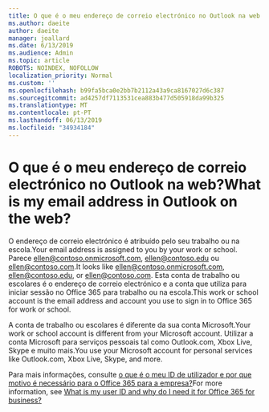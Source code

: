 ```yaml
---
title: O que é o meu endereço de correio electrónico no Outlook na web
ms.author: daeite
author: daeite
manager: joallard
ms.date: 6/13/2019
ms.audience: Admin
ms.topic: article
ROBOTS: NOINDEX, NOFOLLOW
localization_priority: Normal
ms.custom: ''
ms.openlocfilehash: b99fa5bca0e2bb7b2112a43a9ca8167027d6c387
ms.sourcegitcommit: ad4257df7113531cea883b477d505918da99b325
ms.translationtype: MT
ms.contentlocale: pt-PT
ms.lasthandoff: 06/13/2019
ms.locfileid: "34934184"
---
```

# <a name="what-is-my-email-address-in-outlook-on-the-web"></a><span data-ttu-id="da7d6-102">O que é o meu endereço de correio electrónico no Outlook na web?</span><span class="sxs-lookup"><span data-stu-id="da7d6-102">What is my email address in Outlook on the web?</span></span>

<span data-ttu-id="da7d6-103">O endereço de correio electrónico é atribuído pelo seu trabalho ou na escola.</span><span class="sxs-lookup"><span data-stu-id="da7d6-103">Your email address is assigned to you by your work or school.</span></span> <span data-ttu-id="da7d6-104">Parece ellen@contoso.onmicrosoft.com, ellen@contoso.edu ou ellen@contoso.com.</span><span class="sxs-lookup"><span data-stu-id="da7d6-104">It looks like ellen@contoso.onmicrosoft.com, ellen@contoso.edu, or ellen@contoso.com.</span></span> <span data-ttu-id="da7d6-105">Esta conta de trabalho ou escolares é o endereço de correio electrónico e a conta que utiliza para iniciar sessão no Office 365 para trabalho ou na escola.</span><span class="sxs-lookup"><span data-stu-id="da7d6-105">This work or school account is the email address and account you use to sign in to Office 365 for work or school.</span></span>

<span data-ttu-id="da7d6-106">A conta de trabalho ou escolares é diferente da sua conta Microsoft.</span><span class="sxs-lookup"><span data-stu-id="da7d6-106">Your work or school account is different from your Microsoft account.</span></span> <span data-ttu-id="da7d6-107">Utilizar a conta Microsoft para serviços pessoais tal como Outlook.com, Xbox Live, Skype e muito mais.</span><span class="sxs-lookup"><span data-stu-id="da7d6-107">You use your Microsoft account for personal services like Outlook.com, Xbox Live, Skype, and more.</span></span>

<span data-ttu-id="da7d6-108">Para mais informações, consulte [o que é o meu ID de utilizador e por que motivo é necessário para o Office 365 para a empresa?](https://support.office.com/article/37da662b-5da6-4b56-a091-2731b2ecc8b4)</span><span class="sxs-lookup"><span data-stu-id="da7d6-108">For more information, see [What is my user ID and why do I need it for Office 365 for business?](https://support.office.com/article/37da662b-5da6-4b56-a091-2731b2ecc8b4)</span></span>